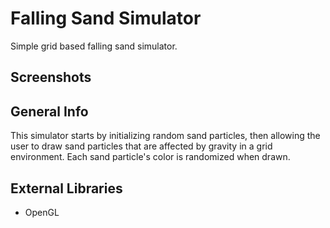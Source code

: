 # Falling Sand Simulator
Simple grid based falling sand simulator.

## Screenshots

## General Info
This simulator starts by initializing random sand particles, then allowing the user to draw sand particles that are affected by gravity in a grid environment. Each sand particle's color is randomized when drawn. 

## External Libraries
* OpenGL
